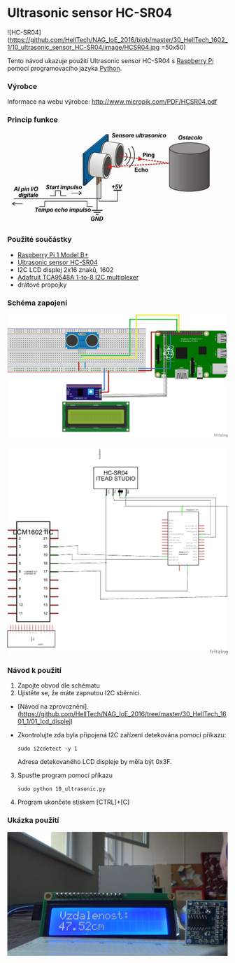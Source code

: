 # Ultrasonic sensor HC-SR04

![HC-SR04](https://github.com/HellTech/NAG_IoE_2016/blob/master/30_HellTech_1602_1/10_ultrasonic_sensor_HC-SR04/image/HCSR04.jpg =50x50)

Tento návod ukazuje použití Ultrasonic sensor HC-SR04 s [Raspberry Pi](https://www.raspberrypi.org/) pomocí programovacího jazyka [Python](https://www.python.org/).

### Výrobce
Informace na webu výrobce: http://www.micropik.com/PDF/HCSR04.pdf

### Princip funkce
![princip](https://github.com/HellTech/NAG_IoE_2016/blob/master/30_HellTech_1602_1/10_ultrasonic_sensor_HC-SR04/image/ultrasonic_sensor_schema.jpg)

### Použité součástky
- [Raspberry Pi 1 Model B+](https://www.raspberrypi.org/products/model-b-plus/)
- [Ultrasonic sensor HC-SR04](http://www.micropik.com/PDF/HCSR04.pdf)
- I2C LCD displej 2x16 znaků, 1602
- [Adafruit TCA9548A 1-to-8 I2C multiplexer](https://learn.adafruit.com/adafruit-tca9548a-1-to-8-i2c-multiplexer-breakout/overview)
- drátové propojky

### Schéma zapojení

![Schema1](https://github.com/HellTech/NAG_IoE_2016/blob/master/30_HellTech_1602_1/10_ultrasonic_sensor_HC-SR04/10_deska.png)

![Schema2](https://github.com/HellTech/NAG_IoE_2016/blob/master/30_HellTech_1602_1/10_ultrasonic_sensor_HC-SR04/10_schem.png)

### Návod k použití
1. Zapojte obvod dle schématu
2. Ujistěte se, že máte zapnutou I2C sběrnici. 
 * [Návod na zprovoznění].(https://github.com/HellTech/NAG_IoE_2016/tree/master/30_HellTech_1601_1/01_lcd_displej)
 * Zkontrolujte zda byla připojená I2C zařízení detekována pomocí příkazu:

   ```
   sudo i2cdetect -y 1
   ```
   Adresa detekovaného LCD displeje by měla být 0x3F.
3. Spusťte program pomocí příkazu

   ```
   sudo python 10_ultrasonic.py
   ```
4. Program ukončete stiskem [CTRL]+[C]

### Ukázka použití

![preview](https://github.com/HellTech/NAG_IoE_2016/blob/master/30_HellTech_1602_1/10_ultrasonic_sensor_HC-SR04/image/preview.jpg)

